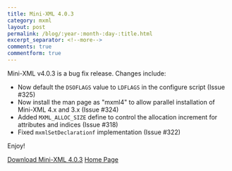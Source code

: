 ```yaml
---
title: Mini-XML 4.0.3
category: mxml
layout: post
permalink: /blog/:year-:month-:day-:title.html
excerpt_separator: <!--more-->
comments: true
commentform: true
---
```


Mini-XML v4.0.3 is a bug fix release.  Changes include:

- Now default the `DSOFLAGS` value to `LDFLAGS` in the configure script
  (Issue #325)
- Now install the man page as "mxml4" to allow parallel installation of Mini-XML
  4.x and 3.x (Issue #324)
- Added `MXML_ALLOC_SIZE` define to control the allocation increment for
  attributes and indices (Issue #318)
- Fixed `mxmlSetDeclarationf` implementation (Issue #322)

Enjoy!

<a class="btn btn-primary" href="https://github.com/michaelrsweet/mxml/releases/tag/v4.0.3">Download Mini-XML 4.0.3</a>
<a class="btn btn-default" href="/mxml/index.html">Home Page</a>

